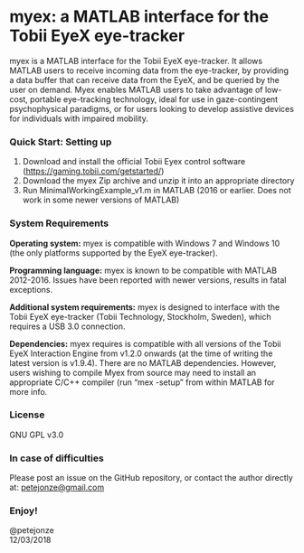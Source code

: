 # myex: a MATLAB interface for the Tobii EyeX eye-tracker

myex is a MATLAB interface for the Tobii EyeX eye-tracker. It allows MATLAB users to receive incoming data from the eye-tracker, by providing a data buffer that can receive data from the EyeX, and be queried by the user on demand. Myex enables MATLAB users to take advantage of low-cost, portable eye-tracking technology, ideal for use in gaze-contingent psychophysical paradigms, or for users looking to develop assistive devices for individuals with impaired mobility.		

### Quick Start: Setting up
1. Download and install the official Tobii Eyex control software (https://gaming.tobii.com/getstarted/)
1. Download the myex Zip archive and unzip it into an appropriate directory
2. Run MinimalWorkingExample_v1.m in MATLAB (2016 or earlier. Does not work in some newer versions of MATLAB)

### System Requirements
**Operating system:**
myex is compatible with Windows 7 and Windows 10 (the only platforms supported by the EyeX eye-tracker).

**Programming language:**
myex is known to be compatible with MATLAB 2012-2016. Issues have been reported with newer versions, results in fatal exceptions.

**Additional system requirements:**
myex is designed to interface with the Tobii EyeX eye-tracker (Tobii Technology, Stockholm, Sweden), which requires a USB 3.0 connection.

**Dependencies:**
myex requires is compatible with all versions of the Tobii EyeX Interaction Engine from v1.2.0 onwards (at the time of writing the latest version is v1.9.4). There are no MATLAB dependencies. However, users wishing to compile Myex from source may need to install an appropriate C/C++ compiler (run “mex -setup” from within MATLAB for more info.

### License
GNU GPL v3.0

### In case of difficulties
Please post an issue on the GitHub repository, or contact the author directly at: petejonze@gmail.com


### Enjoy!
@petejonze  
12/03/2018